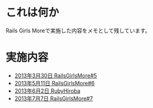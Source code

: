 # これは何か

Rails Girls Moreで実施した内容をメモとして残しています。

# 実施内容

- [2013年3月30日 RailsGirlsMore#5](https://github.com/miyohide/rails_girls_more_notes/tree/master/20130330)
- [2013年5月11日 RailsGirlsMore#6](https://github.com/miyohide/rails_girls_more_notes/tree/master/20130511)
- [2013年6月2日 RubyHiroba](https://github.com/miyohide/rails_girls_more_notes/tree/master/20130602)
- [2013年7月7日 RailsGirlsMore#7](https://github.com/miyohide/rails_girls_more_notes/tree/master/20130707)

